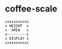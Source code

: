 # coffee-scale


```
xxxxxxxxxxx
x WEIGHT  x 
x  AREA   x   
x---------x
x DISPLAY x
xxxxxxxxxxx
```
